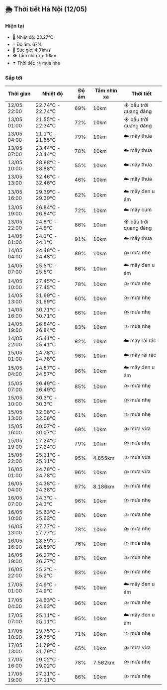 ## 🌦️ Thời tiết Hà Nội (12/05)

### Hiện tại

- 🌡️ Nhiệt độ: 23.27℃
- 💦 Độ ẩm: 67%
- 💨 Sức gió: 4.31m/s
- 👁️ Tầm nhìn xa: 10km
- ☂️ Thời tiết: ⛈️ mưa nhẹ

### Sắp tới

| Thời gian | Nhiệt độ | Độ ẩm | Tầm nhìn xa | Thời tiết |
| --- | --- | --- | --- | --- |
| 12/05 22:00 | 22.74℃ - 22.74℃ | 69% | 10km | ☀️ bầu trời quang đãng |
| 13/05 01:00 | 21.55℃ - 22.34℃ | 72% | 10km | ☀️ bầu trời quang đãng |
| 13/05 04:00 | 21.1℃ - 21.65℃ | 79% | 10km | ☁️ mây thưa |
| 13/05 07:00 | 23.44℃ - 23.44℃ | 78% | 10km | ☁️ mây thưa |
| 13/05 10:00 | 28.88℃ - 28.88℃ | 55% | 10km | ☁️ mây thưa |
| 13/05 13:00 | 32.46℃ - 32.46℃ | 46% | 10km | ☁️ mây thưa |
| 13/05 16:00 | 29.39℃ - 29.39℃ | 62% | 10km | ☁️ mây đen u ám |
| 13/05 19:00 | 26.84℃ - 26.84℃ | 72% | 10km | ☁️ mây cụm |
| 13/05 22:00 | 24.8℃ - 24.8℃ | 86% | 10km | ☀️ bầu trời quang đãng |
| 14/05 01:00 | 24.1℃ - 24.1℃ | 91% | 10km | ☁️ mây thưa |
| 14/05 04:00 | 24.48℃ - 24.48℃ | 89% | 10km | ⛈️ mưa nhẹ |
| 14/05 07:00 | 25.5℃ - 25.5℃ | 86% | 10km | ☁️ mây đen u ám |
| 14/05 10:00 | 27.45℃ - 27.45℃ | 78% | 10km | ⛈️ mưa nhẹ |
| 14/05 13:00 | 31.69℃ - 31.69℃ | 60% | 10km | ⛈️ mưa nhẹ |
| 14/05 16:00 | 30.71℃ - 30.71℃ | 66% | 10km | ⛈️ mưa nhẹ |
| 14/05 19:00 | 26.84℃ - 26.84℃ | 83% | 10km | ⛈️ mưa nhẹ |
| 14/05 22:00 | 25.41℃ - 25.41℃ | 92% | 10km | ☁️ mây rải rác |
| 15/05 01:00 | 24.78℃ - 24.78℃ | 96% | 10km | ☁️ mây rải rác |
| 15/05 04:00 | 24.57℃ - 24.57℃ | 96% | 10km | ☁️ mây đen u ám |
| 15/05 07:00 | 26.49℃ - 26.49℃ | 85% | 10km | ⛈️ mưa nhẹ |
| 15/05 10:00 | 30.3℃ - 30.3℃ | 68% | 10km | ⛈️ mưa nhẹ |
| 15/05 13:00 | 32.08℃ - 32.08℃ | 61% | 10km | ⛈️ mưa nhẹ |
| 15/05 16:00 | 30.07℃ - 30.07℃ | 69% | 10km | ⛈️ mưa vừa |
| 15/05 19:00 | 27.24℃ - 27.24℃ | 79% | 10km | ⛈️ mưa nhẹ |
| 15/05 22:00 | 25.11℃ - 25.11℃ | 95% | 4.855km | ⛈️ mưa vừa |
| 16/05 01:00 | 24.78℃ - 24.78℃ | 96% | 10km | ⛈️ mưa vừa |
| 16/05 04:00 | 24.38℃ - 24.38℃ | 97% | 8.186km | ⛈️ mưa nhẹ |
| 16/05 07:00 | 24.3℃ - 24.3℃ | 96% | 10km | ⛈️ mưa nhẹ |
| 16/05 10:00 | 25.63℃ - 25.63℃ | 88% | 10km | ⛈️ mưa nhẹ |
| 16/05 13:00 | 27.77℃ - 27.77℃ | 78% | 10km | ⛈️ mưa nhẹ |
| 16/05 16:00 | 28.59℃ - 28.59℃ | 76% | 10km | ⛈️ mưa nhẹ |
| 16/05 19:00 | 26.27℃ - 26.27℃ | 87% | 10km | ⛈️ mưa nhẹ |
| 16/05 22:00 | 25.2℃ - 25.2℃ | 93% | 10km | ⛈️ mưa nhẹ |
| 17/05 01:00 | 24.9℃ - 24.9℃ | 94% | 10km | ☁️ mây đen u ám |
| 17/05 04:00 | 24.63℃ - 24.63℃ | 96% | 10km | ⛈️ mưa nhẹ |
| 17/05 07:00 | 25.11℃ - 25.11℃ | 95% | 10km | ☁️ mây đen u ám |
| 17/05 10:00 | 29.75℃ - 29.75℃ | 71% | 10km | ⛈️ mưa nhẹ |
| 17/05 13:00 | 31.79℃ - 31.79℃ | 65% | 10km | ⛈️ mưa vừa |
| 17/05 16:00 | 29.02℃ - 29.02℃ | 78% | 7.562km | ⛈️ mưa nhẹ |
| 17/05 19:00 | 27.11℃ - 27.11℃ | 86% | 10km | ⛈️ mưa nhẹ |
